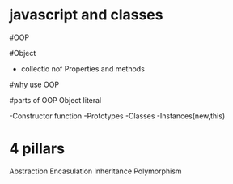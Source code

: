 # javascript and classes

#OOP 

#Object 
- collectio nof Properties and methods

#why use OOP 

#parts of OOP 
Object literal 

-Constructor function 
-Prototypes
-Classes
-Instances(new,this)

# 4 pillars 
Abstraction 
Encasulation 
Inheritance 
Polymorphism
